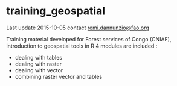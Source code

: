 # training_geospatial
Last update 2015-10-05
contact remi.dannunzio@fao.org

Training material developed for Forest services of Congo (CNIAF), introduction to geospatial tools in R
4 modules are included :
- dealing with tables
- dealing with raster
- dealing with vector
- combining raster vector and tables
